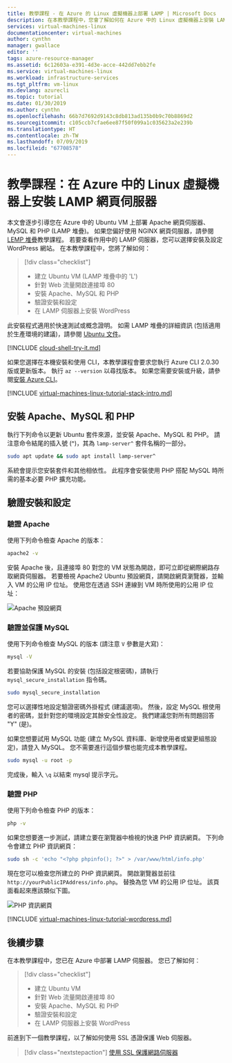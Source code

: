 ```yaml
---
title: 教學課程 - 在 Azure 的 Linux 虛擬機器上部署 LAMP | Microsoft Docs
description: 在本教學課程中，您會了解如何在 Azure 中的 Linux 虛擬機器上安裝 LAMP 堆疊。
services: virtual-machines-linux
documentationcenter: virtual-machines
author: cynthn
manager: gwallace
editor: ''
tags: azure-resource-manager
ms.assetid: 6c12603a-e391-4d3e-acce-442dd7ebb2fe
ms.service: virtual-machines-linux
ms.workload: infrastructure-services
ms.tgt_pltfrm: vm-linux
ms.devlang: azurecli
ms.topic: tutorial
ms.date: 01/30/2019
ms.author: cynthn
ms.openlocfilehash: 66b7d7692d9143c8db813ad135b0b9c70b8869d2
ms.sourcegitcommit: c105ccb7cfae6ee87f50f099a1c035623a2e239b
ms.translationtype: HT
ms.contentlocale: zh-TW
ms.lasthandoff: 07/09/2019
ms.locfileid: "67708578"
---
```

# <a name="tutorial-install-a-lamp-web-server-on-a-linux-virtual-machine-in-azure"></a>教學課程：在 Azure 中的 Linux 虛擬機器上安裝 LAMP 網頁伺服器

本文會逐步引導您在 Azure 中的 Ubuntu VM 上部署 Apache 網頁伺服器、MySQL 和 PHP (LAMP 堆疊)。 如果您偏好使用 NGINX 網頁伺服器，請參閱 [LEMP 堆疊](tutorial-lemp-stack.md)教學課程。 若要查看作用中的 LAMP 伺服器，您可以選擇安裝及設定 WordPress 網站。 在本教學課程中，您將了解如何：

> [!div class="checklist"]
> * 建立 Ubuntu VM (LAMP 堆疊中的 'L')
> * 針對 Web 流量開啟連接埠 80
> * 安裝 Apache、MySQL 和 PHP
> * 驗證安裝和設定
> * 在 LAMP 伺服器上安裝 WordPress

此安裝程式適用於快速測試或概念證明。 如需 LAMP 堆疊的詳細資訊 (包括適用於生產環境的建議)，請參閱 [Ubuntu 文件](https://help.ubuntu.com/community/ApacheMySQLPHP)。

[!INCLUDE [cloud-shell-try-it.md](../../../includes/cloud-shell-try-it.md)]

如果您選擇在本機安裝和使用 CLI，本教學課程會要求您執行 Azure CLI 2.0.30 版或更新版本。 執行 `az --version` 以尋找版本。 如果您需要安裝或升級，請參閱[安裝 Azure CLI]( /cli/azure/install-azure-cli)。

[!INCLUDE [virtual-machines-linux-tutorial-stack-intro.md](../../../includes/virtual-machines-linux-tutorial-stack-intro.md)]

## <a name="install-apache-mysql-and-php"></a>安裝 Apache、MySQL 和 PHP

執行下列命令以更新 Ubuntu 套件來源，並安裝 Apache、MySQL 和 PHP。 請注意命令結尾的插入號 (^)，其為 `lamp-server^` 套件名稱的一部分。 


```bash
sudo apt update && sudo apt install lamp-server^
```

系統會提示您安裝套件和其他相依性。 此程序會安裝使用 PHP 搭配 MySQL 時所需的基本必要 PHP 擴充功能。  

## <a name="verify-installation-and-configuration"></a>驗證安裝和設定


### <a name="verify-apache"></a>驗證 Apache

使用下列命令檢查 Apache 的版本：
```bash
apache2 -v
```

安裝 Apache 後，且連接埠 80 對您的 VM 狀態為開啟，即可立即從網際網路存取網頁伺服器。 若要檢視 Apache2 Ubuntu 預設網頁，請開啟網頁瀏覽器，並輸入 VM 的公用 IP 位址。 使用您在透過 SSH 連線到 VM 時所使用的公用 IP 位址：

![Apache 預設網頁][3]


### <a name="verify-and-secure-mysql"></a>驗證並保護 MySQL

使用下列命令檢查 MySQL 的版本 (請注意 `V` 參數是大寫)：

```bash
mysql -V
```

若要協助保護 MySQL 的安裝 (包括設定根密碼)，請執行 `mysql_secure_installation` 指令碼。 

```bash
sudo mysql_secure_installation
```

您可以選擇性地設定驗證密碼外掛程式 (建議選項)。 然後，設定 MySQL 根使用者的密碼，並針對您的環境設定其餘安全性設定。 我們建議您對所有問題回答 "Y" (是)。

如果您想要試用 MySQL 功能 (建立 MySQL 資料庫、新增使用者或變更組態設定)，請登入 MySQL。 您不需要進行這個步驟也能完成本教學課程。

```bash
sudo mysql -u root -p
```

完成後，輸入 `\q` 以結束 mysql 提示字元。

### <a name="verify-php"></a>驗證 PHP

使用下列命令檢查 PHP 的版本：

```bash
php -v
```

如果您想要進一步測試，請建立要在瀏覽器中檢視的快速 PHP 資訊網頁。 下列命令會建立 PHP 資訊網頁：

```bash
sudo sh -c 'echo "<?php phpinfo(); ?>" > /var/www/html/info.php'
```

現在您可以檢查您所建立的 PHP 資訊網頁。 開啟瀏覽器並前往 `http://yourPublicIPAddress/info.php`。 替換為您 VM 的公用 IP 位址。 該頁面看起來應該類似下圖。

![PHP 資訊網頁][2]

[!INCLUDE [virtual-machines-linux-tutorial-wordpress.md](../../../includes/virtual-machines-linux-tutorial-wordpress.md)]

## <a name="next-steps"></a>後續步驟

在本教學課程中，您已在 Azure 中部署 LAMP 伺服器。 您已了解如何︰

> [!div class="checklist"]
> * 建立 Ubuntu VM
> * 針對 Web 流量開啟連接埠 80
> * 安裝 Apache、MySQL 和 PHP
> * 驗證安裝和設定
> * 在 LAMP 伺服器上安裝 WordPress

前進到下一個教學課程，以了解如何使用 SSL 憑證保護 Web 伺服器。

> [!div class="nextstepaction"]
> [使用 SSL 保護網路伺服器](tutorial-secure-web-server.md)

[2]: ./media/tutorial-lamp-stack/phpsuccesspage.png
[3]: ./media/tutorial-lamp-stack/apachesuccesspage.png
